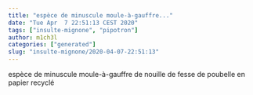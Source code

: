 ```yaml
---
title: "espèce de minuscule moule-à-gauffre..."
date: "Tue Apr  7 22:51:13 CEST 2020"
tags: ["insulte-mignone", "pipotron"]
author: m1ch3l
categories: ["generated"]
slug: "insulte-mignone/2020-04-07-22:51:13"
---
```


espèce de minuscule moule-à-gauffre de nouille de fesse de poubelle en papier recyclé
